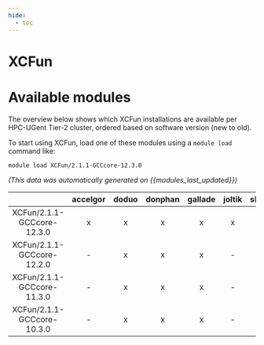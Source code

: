 ```yaml
---
hide:
  - toc
---
```


XCFun
=====

# Available modules


The overview below shows which XCFun installations are available per HPC-UGent Tier-2 cluster, ordered based on software version (new to old).

To start using XCFun, load one of these modules using a `module load` command like:

```shell
module load XCFun/2.1.1-GCCcore-12.3.0
```

*(This data was automatically generated on {{modules_last_updated}})*  

| |accelgor|doduo|donphan|gallade|joltik|shinx|skitty|
| :---: | :---: | :---: | :---: | :---: | :---: | :---: | :---: |
|XCFun/2.1.1-GCCcore-12.3.0|x|x|x|x|x|x|x|
|XCFun/2.1.1-GCCcore-12.2.0|-|x|x|x|-|-|-|
|XCFun/2.1.1-GCCcore-11.3.0|-|x|x|x|-|-|-|
|XCFun/2.1.1-GCCcore-10.3.0|-|x|x|x|-|-|-|
